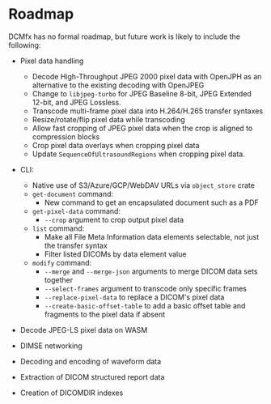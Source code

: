 # Roadmap

DCMfx has no formal roadmap, but future work is likely to include the following:

- Pixel data handling

  - Decode High-Throughput JPEG 2000 pixel data with OpenJPH as an alternative
    to the existing decoding with OpenJPEG
  - Change to `libjpeg-turbo` for JPEG Baseline 8-bit, JPEG Extended 12-bit, and
    JPEG Lossless.
  - Transcode multi-frame pixel data into H.264/H.265 transfer syntaxes
  - Resize/rotate/flip pixel data while transcoding
  - Allow fast cropping of JPEG pixel data when the crop is aligned to
    compression blocks
  - Crop pixel data overlays when cropping pixel data
  - Update `SequenceOfUltrasoundRegions` when cropping pixel data.

- CLI:

  - Native use of S3/Azure/GCP/WebDAV URLs via `object_store` crate
  - `get-document` command:
    - New command to get an encapsulated document such as a PDF
  - `get-pixel-data` command:
    - `--crop` argument to crop output pixel data
  - `list` command:
    - Make all File Meta Information data elements selectable, not just the
      transfer syntax
    - Filter listed DICOMs by data element value
  - `modify` command:
    - `--merge` and `--merge-json` arguments to merge DICOM data sets together
    - `--select-frames` argument to transcode only specific frames
    - `--replace-pixel-data` to replace a DICOM's pixel data
    - `--create-basic-offset-table` to add a basic offset table and fragments to
      the pixel data if absent

- Decode JPEG-LS pixel data on WASM

- DIMSE networking

- Decoding and encoding of waveform data

- Extraction of DICOM structured report data

- Creation of DICOMDIR indexes
